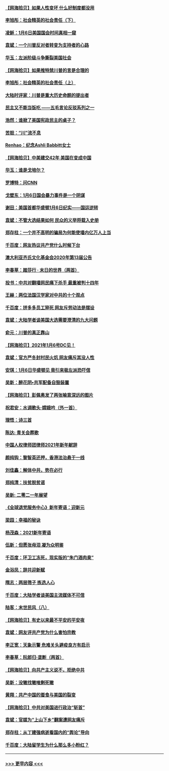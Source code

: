 #### [【网海拾贝】如果人性变坏 什么好制度都没用](../pages/nsc993/n12683000.md?t=01122102) 
#### [李旭彤：社会精英的社会责任（下）](../pages/nsc993/n12680604.md?t=01122102) 
#### [凌稣：1月6日美国国会时间真相一窥](../pages/nsc993/n12682780.md?t=01122102) 
#### [袁斌：一个川普反对者转变为支持者的心路](../pages/nsc993/n12682700.md?t=01122102) 
#### [华玉：左派阶级斗争撕裂美国社会](../pages/nsc993/n12681226.md?t=01122102) 
#### [【网海拾贝】如果推特禁川普的言是合理的](../pages/nsc993/n12681232.md?t=01122102) 
#### [李旭彤：社会精英的社会责任（上）](../pages/nsc993/n12680501.md?t=01122102) 
#### [大陆时评家：川普是重大历史命题的提出者](../pages/nsc993/n12679904.md?t=01122102) 
#### [民主又不能当饭吃 ——五毛言论反驳系列之一](../pages/nsc993/n12679877.md?t=01122102) 
#### [浩然：谁掀了美国宪政民主的桌子？](../pages/nsc993/n12679850.md?t=01122102) 
#### [苦胆：“川”流不息](../pages/nsc993/n12678388.md?t=01122102) 
#### [Renhao：纪念Ashli Babbitt女士](../pages/nsc993/n12678359.md?t=01122102) 
#### [【网海拾贝】中美建交42年 美国在变成中国](../pages/nsc993/n12678324.md?t=01122102) 
#### [华玉：谁是戈培尔？](../pages/nsc993/n12677515.md?t=01122102) 
#### [罗博特：问CNN](../pages/nsc993/n12677172.md?t=01122102) 
#### [戈壁东：1月6日国会暴力事件是一个阴谋](../pages/nsc993/n12674639.md?t=01122102) 
#### [谢田：美国首都华盛顿1月6日纪实——国运逆转](../pages/nsc993/n12673190.md?t=01122102) 
#### [袁斌：不管大选结果如何 民众的义举将载入史册](../pages/nsc993/n12672787.md?t=01122102) 
#### [郑存柱：一个并不高明的骗局为何能使墙内亿万人上当](../pages/nsc993/n12671449.md?t=01122102) 
#### [千百度：网友热议共产党什么时候下台](../pages/nsc993/n12670442.md?t=01122102) 
#### [澳大利亚齐氏文化基金会2020年第13届公告](../pages/nsc993/n12670273.md?t=01122102) 
#### [李春草：踏莎行 · 末日的世界（两首）](../pages/nsc993/n12670253.md?t=01122102) 
#### [投书：中共对翻墙网民痛下杀手 最重被判十四年](../pages/nsc993/n12670190.md?t=01122102) 
#### [王赫：两位法国汉学家对中共的十个观点](../pages/nsc993/n12669593.md?t=01122102) 
#### [千百度：拼多多员工猝死 网友斥劳动法是摆设](../pages/nsc993/n12668081.md?t=01122102) 
#### [袁斌：大陆学者谈美国大选需要澄清的九大问题](../pages/nsc993/n12668023.md?t=01122102) 
#### [俞元：川普的真正靠山](../pages/nsc993/n12668000.md?t=01122102) 
#### [【网海拾贝】2021年1月6号DC见！](../pages/nsc993/n12664957.md?t=01122102) 
#### [袁斌：官方严冬封村民火炕 网友痛斥其没人性](../pages/nsc993/n12664882.md?t=01122102) 
#### [安琪：1月6日华盛顿见 竟引来极左派恐吓信](../pages/nsc993/n12664831.md?t=01122102) 
#### [吴新：醉花阴•共军配备自毁装置](../pages/nsc993/n12664766.md?t=01122102) 
#### [【网海拾贝】彭佩奥发了两张喻意深远的图片](../pages/nsc993/n12663515.md?t=01122102) 
#### [祝君安：水调歌头·嫦娥吟（外一首）](../pages/nsc993/n12663345.md?t=01122102) 
#### [理悟：诗三首](../pages/nsc993/n12663334.md?t=01122102) 
#### [陈达: 青关会葬歌](../pages/nsc993/n12663305.md?t=01122102) 
#### [中国人权律师团律师2021年新年献辞](../pages/nsc993/n12661792.md?t=01122102) 
#### [颜纯钩：黎智英还押，香港法治悬于一线](../pages/nsc993/n12661371.md?t=01122102) 
#### [刘佳鑫：解体中共，势在必行](../pages/nsc993/n12661335.md?t=01122102) 
#### [郑纯清：扶贫脱贫谣](../pages/nsc993/n12658729.md?t=01122102) 
#### [吴新: 二零二一年展望](../pages/nsc993/n12658664.md?t=01122102) 
#### [《全球退党服务中心》新年寄语：迎新元](../pages/nsc993/n12658408.md?t=01122102) 
#### [梁园：幸福的秘诀](../pages/nsc993/n12658061.md?t=01122102) 
#### [杨茂森：2021新年寄语](../pages/nsc993/n12658128.md?t=01122102) 
#### [伍新：但愿张母泪 凝为众明鉴](../pages/nsc993/n12656861.md?t=01122102) 
#### [千百度：环卫工冻死，现实版的“朱门酒肉臭”](../pages/nsc993/n12655588.md?t=01122102) 
#### [金浴凤：辞共迎新赋](../pages/nsc993/n12653369.md?t=01122102) 
#### [隋志：两层筛子 拣选人心](../pages/nsc993/n12653341.md?t=01122102) 
#### [千百度：大陆学者谈美国主流媒体不可信](../pages/nsc993/n12651269.md?t=01122102) 
#### [陆客：末世民风（八）](../pages/nsc993/n12648233.md?t=01122102) 
#### [【网海拾贝】有史以来最不平安的平安夜](../pages/nsc993/n12647164.md?t=01122102) 
#### [袁斌：网友评共产党为什么害怕宗教](../pages/nsc993/n12647003.md?t=01122102) 
#### [李正宽：天象示警 危难关头避疫良方有启示](../pages/nsc993/n12646262.md?t=01122102) 
#### [李春草：阮郎归‧垄断（两首）](../pages/nsc993/n12646302.md?t=01122102) 
#### [【网海拾贝】向共产主义说不，拒绝中共](../pages/nsc993/n12645941.md?t=01122102) 
#### [吴新：没辙找辙唯剩死辙](../pages/nsc993/n12643919.md?t=01122102) 
#### [黄翔：共产中国的蚕食与美国的裂变](../pages/nsc993/n12643727.md?t=01122102) 
#### [【网海拾贝】中共对美国进行政治“斩首”](../pages/nsc993/n12642290.md?t=01122102) 
#### [袁斌：官媒为“上山下乡”翻案遭网友痛斥](../pages/nsc993/n12642071.md?t=01122102) 
#### [郑存柱：从丁建强病逝看国内的“舆论”导向](../pages/nsc993/n12640944.md?t=01122102) 
#### [千百度：大陆留学生为什么那么多小粉红？](../pages/nsc993/n12639306.md?t=01122102) 

----
#### [ >>> 更早内容 <<< ](../indexes/nsc993-earlier.md)
